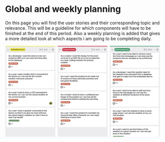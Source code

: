 # Global and weekly planning

On this page you will find the user stories and their corresponding topic and relevance. This will be a guideline for which components will have to be finished at the end of this period. Also a weekly planning is added that gives a more detailed look at which aspects i am going to be completing daily.

![Git issues image](/docs/assets/Git_issues.png)
